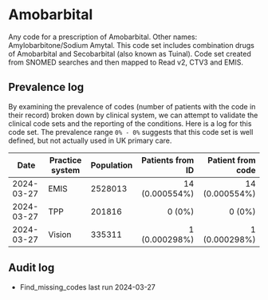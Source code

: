 # Amobarbital

Any code for a prescription of Amobarbital. Other names: Amylobarbitone/Sodium Amytal. This code set includes combination drugs of Amobarbital and Secobarbital (also known as Tuinal). Code set created from SNOMED searches and then mapped to Read v2, CTV3 and EMIS.

## Prevalence log

By examining the prevalence of codes (number of patients with the code in their record) broken down by clinical system, we can attempt to validate the clinical code sets and the reporting of the conditions. Here is a log for this code set. The prevalence range `0% - 0%` suggests that this code set is well defined, but not actually used in UK primary care.

| Date       | Practice system | Population | Patients from ID | Patient from code |
| ---------- | --------------- | ---------- | ---------------: | ----------------: |
| 2024-03-27 | EMIS            | 2528013    |   14 (0.000554%) |    14 (0.000554%) |
| 2024-03-27 | TPP             | 201816     |           0 (0%) |            0 (0%) |
| 2024-03-27 | Vision          | 335311     |    1 (0.000298%) |     1 (0.000298%) |

## Audit log

- Find_missing_codes last run 2024-03-27
